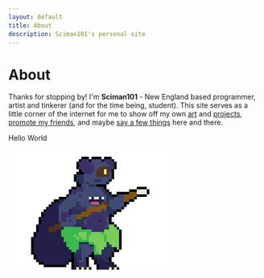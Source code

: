 ```yaml
---
layout: default
title: About
description: Sciman101's personal site
---
```

# About

Thanks for stopping by! I'm **Sciman101** - New England based programmer, artist and tinkerer (and for the time being, student). This site serves as a little corner of the internet for me to show off my own [art](/art.html) and [projects](/projects.html), [promote my friends](/spotlight.html), and maybe [say a few things](/blog.html) here and there.

<span class='wavy'>Hello World</span>

![Iekika sprite from Tussle Punks](/assets/img/Iekika.gif)